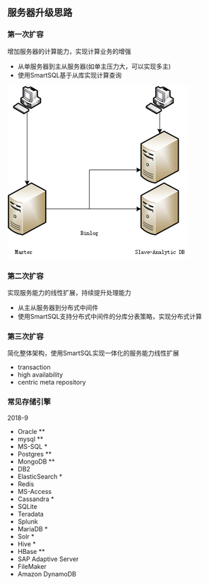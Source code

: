 ## 服务器升级思路

### 第一次扩容

增加服务器的计算能力，实现计算业务的增强
- 从单服务器到主从服务器(如单主压力大，可以实现多主)
- 使用SmartSQL基于从库实现计算查询

![architecture1](./m1.png)

### 第二次扩容

实现服务能力的线性扩展，持续提升处理能力
- 从主从服务器到分布式中间件
- 使用SmartSQL支持分布式中间件的分库分表策略，实现分布式计算

### 第三次扩容

简化整体架构，使用SmartSQL实现一体化的服务能力线性扩展
- transaction
- high availability
- centric meta repository

### 常见存储引擎

2018-9

- Oracle **
- mysql **
- MS-SQL *
- Postgres **
- MongoDB **
- DB2
- ElasticSearch *
- Redis
- MS-Access
- Cassandra *
- SQLite
- Teradata
- Splunk
- MariaDB *
- Solr *
- Hive *
- HBase **
- SAP Adaptive Server
- FileMaker
- Amazon DynamoDB

